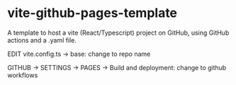 # vite-github-pages-template
A template to host a vite (React/Typescript) project on GitHub, using GitHub actions and a .yaml file.

EDIT vite.config.ts -> base: change to repo name

GITHUB -> SETTINGS -> PAGES -> Build and deployment: change to github workflows
